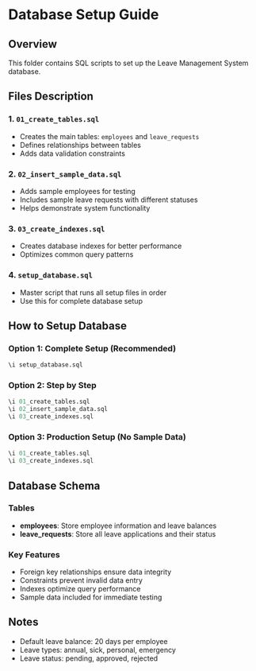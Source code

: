# Database Setup Guide

## Overview
This folder contains SQL scripts to set up the Leave Management System database.

## Files Description

### 1. `01_create_tables.sql`
- Creates the main tables: `employees` and `leave_requests`
- Defines relationships between tables
- Adds data validation constraints

### 2. `02_insert_sample_data.sql`
- Adds sample employees for testing
- Includes sample leave requests with different statuses
- Helps demonstrate system functionality

### 3. `03_create_indexes.sql`
- Creates database indexes for better performance
- Optimizes common query patterns

### 4. `setup_database.sql`
- Master script that runs all setup files in order
- Use this for complete database setup

## How to Setup Database

### Option 1: Complete Setup (Recommended)
```sql
\i setup_database.sql
```

### Option 2: Step by Step
```sql
\i 01_create_tables.sql
\i 02_insert_sample_data.sql
\i 03_create_indexes.sql
```

### Option 3: Production Setup (No Sample Data)
```sql
\i 01_create_tables.sql
\i 03_create_indexes.sql
```

## Database Schema

### Tables
- **employees**: Store employee information and leave balances
- **leave_requests**: Store all leave applications and their status

### Key Features
- Foreign key relationships ensure data integrity
- Constraints prevent invalid data entry
- Indexes optimize query performance
- Sample data included for immediate testing

## Notes
- Default leave balance: 20 days per employee
- Leave types: annual, sick, personal, emergency
- Leave status: pending, approved, rejected
